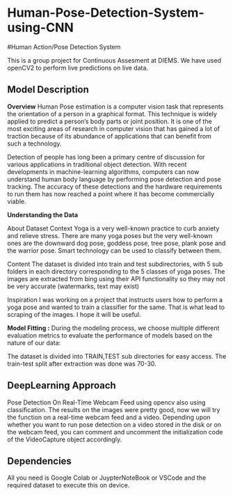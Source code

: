 # Human-Pose-Detection-System-using-CNN
#Human Action/Pose Detection System


This is a group project for Continuous Assesment at DIEMS. We have used openCV2 to perform live predictions on live data.


## Model Description

**Overview**
Human Pose estimation is a computer vision task that represents the orientation of a person in a graphical format. This technique is widely applied to predict a person’s body parts or joint position. It is one of the most exciting areas of research in computer vision that has gained a lot of traction because of its abundance of applications that can benefit from such a technology.

Detection of people has long been a primary centre of discussion for various applications in traditional object detection. With recent developments in machine-learning algorithms, computers can now understand human body language by performing pose detection and pose tracking. The accuracy of these detections and the hardware requirements to run them has now reached a point where it has become commercially viable.

**Understanding the Data**

About Dataset
Context
Yoga is a very well-known practice to curb anxiety and relieve stress. There are many yoga poses but the very well-known ones are the downward dog pose, goddess pose, tree pose, plank pose and the warrior pose. Smart technology can be used to classify between them.

Content
The dataset is divided into train and test subdirectories, with 5 sub folders in each directory corresponding to the 5 classes of yoga poses. The images are extracted from bing using their API functionality so they may not be very accurate (watermarks, text may exist)

Inspiration
I was working on a project that instructs users how to perform a yoga pose and wanted to train a classifier for the same. That is what lead to scraping of the images. I hope it will be useful.

**Model Fitting :** During the modeling process, we choose multiple different evaluation metrics to evaluate the performance of models based on the nature of our data:

The dataset is divided into TRAIN,TEST sub directories for easy access. The train-test split after extraction was done was 70-30.


## DeepLearning Approach

Pose Detection On Real-Time Webcam Feed using opencv also using classification.
The results on the images were pretty good, now we will try the function on a real-time webcam feed and a video. Depending upon whether you want to run pose detection on a video stored in the disk or on the webcam feed, you can comment and uncomment the initialization code of the VideoCapture object accordingly.



## Dependencies

All you need is Google Colab or JuypterNoteBook or VSCode and the required dataset to execute this on device.
